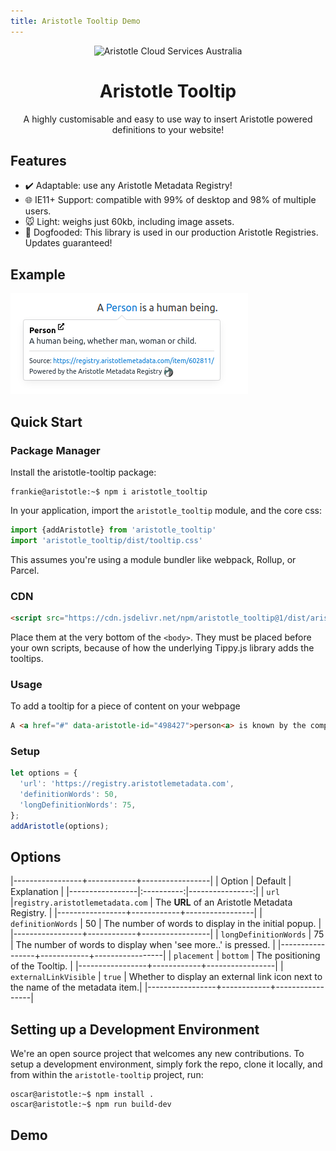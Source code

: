```yaml
---
title: Aristotle Tooltip Demo
---
```


<div align="center">
  <img alt="Aristotle Cloud Services Australia" src="https://brand.aristotlemetadata.com/images/pngs/base/base.256.png" height="117" />
</div>
<div align="center">
  <h1>Aristotle Tooltip</h1>
  <p>A highly customisable and easy to use way to insert Aristotle powered definitions to your website!</p>
</div>

## Features  
- :heavy_check_mark: Adaptable: use any Aristotle Metadata Registry!
- :globe_with_meridians: IE11+ Support: compatible with 99% of desktop and 98% of multiple users.
- :mouse: Light: weighs just 60kb, including image assets.
- :dog: Dogfooded: This library is used in our production Aristotle Registries. Updates guaranteed!

## Example
![Image](https://github.com/Aristotle-Metadata-Enterprises/aristotle-tooltip/blob/master/image.png?raw=true)

## Quick Start
### Package Manager
Install the aristotle-tooltip package:
```console
frankie@aristotle:~$ npm i aristotle_tooltip
```
In your application, import the `aristotle_tooltip` module, and the core css:
```javascript
import {addAristotle} from 'aristotle_tooltip'
import 'aristotle_tooltip/dist/tooltip.css'
```
This assumes you're using a module bundler like webpack, Rollup, or Parcel.

### CDN
```html
<script src="https://cdn.jsdelivr.net/npm/aristotle_tooltip@1/dist/aristotle-tooltip.js"></script>
```
Place them at the very bottom of the `<body>`. They must be placed before your own scripts, because of how the underlying Tippy.js library adds the tooltips.

### Usage
To add a tooltip for a piece of content on your webpage
```html
A <a href="#" data-aristotle-id="498427">person<a> is known by the company they keep
```
### Setup
```javascript
let options = {
  'url': 'https://registry.aristotlemetadata.com',
  'definitionWords': 50,
  'longDefinitionWords': 75,
};
addAristotle(options);

```

## Options

|-----------------+------------+-----------------|
|      Option     |   Default  |   Explanation   |
|-----------------|:----------:|----------------:|
| `url`           |`registry.aristotlemetadata.com` | The **URL** of an Aristotle Metadata Registry.      |
|-----------------+------------+-----------------|
| `definitionWords` |     50   | The number of words to display in the initial popup.   |
|-----------------+------------+-----------------|
| `longDefinitionWords` |     75   | The number of words to display when 'see more..' is pressed.     |
|-----------------+------------+-----------------|
| `placement` |     `bottom`   | The positioning of the Tooltip.     |
|-----------------+------------+-----------------|
| `externalLinkVisible` |     `true`   | Whether to display an external link icon next to the name of the metadata item.|
|-----------------+------------+-----------------|

## Setting up a Development Environment
We're an open source project that welcomes any new contributions. To setup a development environment, simply fork the repo, clone it locally, and from within the `aristotle-tooltip` project, run:
```console
oscar@aristotle:~$ npm install . 
oscar@aristotle:~$ npm run build-dev
```

## Demo

